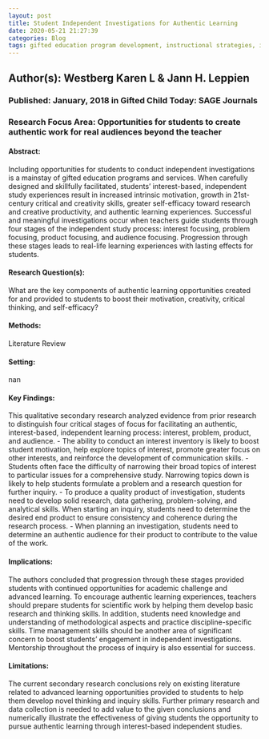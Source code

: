 ```yaml
---
layout: post
title: Student Independent Investigations for Authentic Learning
date: 2020-05-21 21:27:39
categories: Blog
tags: gifted education program development, instructional strategies, independent study
---
```


## Author(s): Westberg Karen L & Jann H. Leppien

### Published: January, 2018 in Gifted Child Today: SAGE Journals

### Research Focus Area: Opportunities for students to create authentic work for real audiences beyond the teacher

#### Abstract:
Including opportunities for students to conduct independent investigations is a mainstay of gifted education programs and services. When carefully designed and skillfully facilitated, students’ interest-based, independent study experiences result in increased intrinsic motivation, growth in 21st-century critical and creativity skills, greater self-efficacy toward research and creative productivity, and authentic learning experiences. Successful and meaningful investigations occur when teachers guide students through four stages of the independent study process: interest focusing, problem focusing, product focusing, and audience focusing. Progression through these stages leads to real-life learning experiences with lasting effects for students.


#### Research Question(s):
What are the key components of authentic learning opportunities created for and provided to students to boost their motivation, creativity, critical thinking, and self-efficacy? 


#### Methods:
Literature Review


#### Setting:
nan


#### Key Findings:
This qualitative secondary research analyzed evidence from prior research to distinguish four critical stages of focus for facilitating an authentic, interest-based, independent learning process: interest, problem, product, and audience.  - The ability to conduct an interest inventory is likely to boost student motivation, help explore topics of interest, promote greater focus on other interests, and reinforce the development of communication skills.  - Students often face the difficulty of narrowing their broad topics of interest to particular issues for a comprehensive study. Narrowing topics down is likely to help students formulate a problem and a research question for further inquiry. - To produce a quality product of investigation, students need to develop solid research, data gathering, problem-solving, and analytical skills. When starting an inquiry, students need to determine the desired end product to ensure consistency and coherence during the research process. - When planning an investigation, students need to determine an authentic audience for their product to contribute to the value of the work.  


#### Implications:
The authors concluded that progression through these stages provided students with continued opportunities for academic challenge and advanced learning. To encourage authentic learning experiences, teachers should prepare students for scientific work by helping them develop basic research and thinking skills. In addition, students need knowledge and understanding of methodological aspects and practice discipline-specific skills. Time management skills should be another area of significant concern to boost students’ engagement in independent investigations. Mentorship throughout the process of inquiry is also essential for success. 


#### Limitations:
The current secondary research conclusions rely on existing literature related to advanced learning opportunities provided to students to help them develop novel thinking and inquiry skills. Further primary research and data collection is needed to add value to the given conclusions and numerically illustrate the effectiveness of giving students the opportunity  to pursue authentic learning through interest-based independent studies. 


